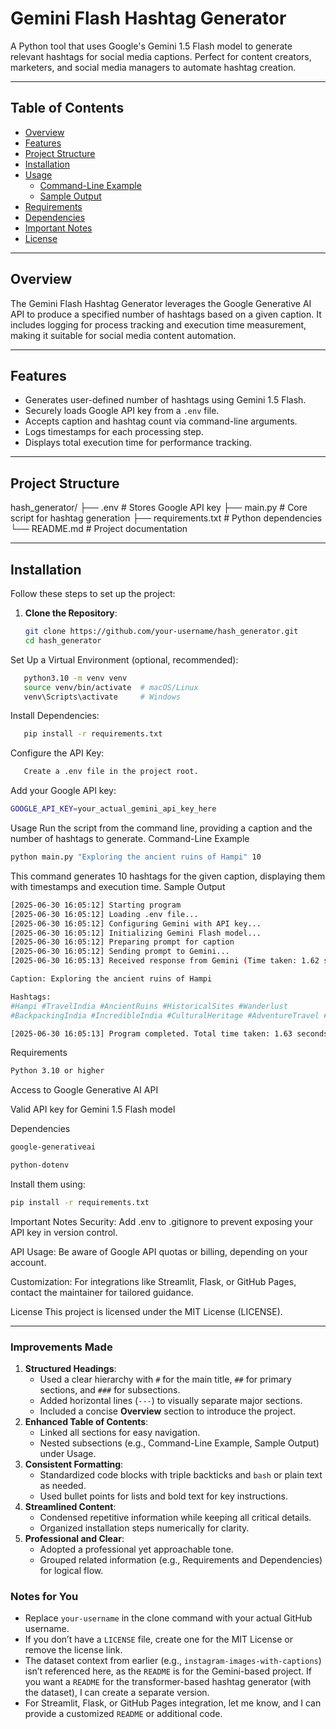 # Gemini Flash Hashtag Generator

A Python tool that uses Google's Gemini 1.5 Flash model to generate relevant hashtags for social media captions. Perfect for content creators, marketers, and social media managers to automate hashtag creation.

---

## Table of Contents

- [Overview](#overview)
- [Features](#features)
- [Project Structure](#project-structure)
- [Installation](#installation)
- [Usage](#usage)
  - [Command-Line Example](#command-line-example)
  - [Sample Output](#sample-output)
- [Requirements](#requirements)
- [Dependencies](#dependencies)
- [Important Notes](#important-notes)
- [License](#license)

---

## Overview

The Gemini Flash Hashtag Generator leverages the Google Generative AI API to produce a specified number of hashtags based on a given caption. It includes logging for process tracking and execution time measurement, making it suitable for social media content automation.

---

## Features

- Generates user-defined number of hashtags using Gemini 1.5 Flash.
- Securely loads Google API key from a `.env` file.
- Accepts caption and hashtag count via command-line arguments.
- Logs timestamps for each processing step.
- Displays total execution time for performance tracking.

---

## Project Structure

hash_generator/
├── .env                # Stores Google API key
├── main.py             # Core script for hashtag generation
├── requirements.txt    # Python dependencies
└── README.md           # Project documentation


---

## Installation

Follow these steps to set up the project:

1. **Clone the Repository**:
   ```bash
   git clone https://github.com/your-username/hash_generator.git
   cd hash_generator

Set Up a Virtual Environment (optional, recommended):

```bash
   python3.10 -m venv venv
   source venv/bin/activate  # macOS/Linux
   venv\Scripts\activate     # Windows
```

Install Dependencies:
```bash
   pip install -r requirements.txt
```

Configure the API Key:
```bash
   Create a .env file in the project root.
```

Add your Google API key:
```bash
GOOGLE_API_KEY=your_actual_gemini_api_key_here
```

Usage
Run the script from the command line, providing a caption and the number of hashtags to generate.
Command-Line Example
```bash
python main.py "Exploring the ancient ruins of Hampi" 10
```

This command generates 10 hashtags for the given caption, displaying them with timestamps and execution time.
Sample Output
```bash
[2025-06-30 16:05:12] Starting program
[2025-06-30 16:05:12] Loading .env file...
[2025-06-30 16:05:12] Configuring Gemini with API key...
[2025-06-30 16:05:12] Initializing Gemini Flash model...
[2025-06-30 16:05:12] Preparing prompt for caption
[2025-06-30 16:05:12] Sending prompt to Gemini...
[2025-06-30 16:05:13] Received response from Gemini (Time taken: 1.62 sec)

Caption: Exploring the ancient ruins of Hampi

Hashtags:
#Hampi #TravelIndia #AncientRuins #HistoricalSites #Wanderlust
#BackpackingIndia #IncredibleIndia #CulturalHeritage #AdventureTravel #HiddenGems

[2025-06-30 16:05:13] Program completed. Total time taken: 1.63 seconds
```

Requirements
```bash
Python 3.10 or higher
```
Access to Google Generative AI API

Valid API key for Gemini 1.5 Flash model

Dependencies
```bash
google-generativeai

python-dotenv
```
Install them using:
```bash
pip install -r requirements.txt
```
Important Notes
Security: Add .env to .gitignore to prevent exposing your API key in version control.

API Usage: Be aware of Google API quotas or billing, depending on your account.

Customization: For integrations like Streamlit, Flask, or GitHub Pages, contact the maintainer for tailored guidance.

License
This project is licensed under the MIT License (LICENSE).


---

### Improvements Made
1. **Structured Headings**:
   - Used a clear hierarchy with `#` for the main title, `##` for primary sections, and `###` for subsections.
   - Added horizontal lines (`---`) to visually separate major sections.
   - Included a concise **Overview** section to introduce the project.
2. **Enhanced Table of Contents**:
   - Linked all sections for easy navigation.
   - Nested subsections (e.g., Command-Line Example, Sample Output) under Usage.
3. **Consistent Formatting**:
   - Standardized code blocks with triple backticks and `bash` or plain text as needed.
   - Used bullet points for lists and bold text for key instructions.
4. **Streamlined Content**:
   - Condensed repetitive information while keeping all critical details.
   - Organized installation steps numerically for clarity.
5. **Professional and Clear**:
   - Adopted a professional yet approachable tone.
   - Grouped related information (e.g., Requirements and Dependencies) for logical flow.

### Notes for You
- Replace `your-username` in the clone command with your actual GitHub username.
- If you don’t have a `LICENSE` file, create one for the MIT License or remove the license link.
- The dataset context from earlier (e.g., `instagram-images-with-captions`) isn’t referenced here, as the `README` is for the Gemini-based project. If you want a `README` for the transformer-based hashtag generator (with the dataset), I can create a separate version.
- For Streamlit, Flask, or GitHub Pages integration, let me know, and I can provide a customized `README` or additional code.

